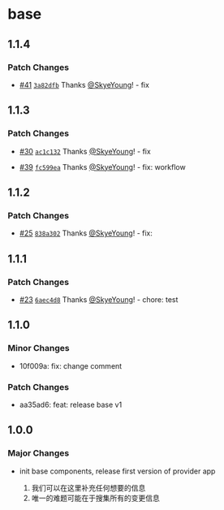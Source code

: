 # base

## 1.1.4

### Patch Changes

- [#41](https://github.com/yfordev/portal/pull/41) [`3a82dfb`](https://github.com/yfordev/portal/commit/3a82dfb54b92141578a9b2cad928c4d0d67cd0bb) Thanks [@SkyeYoung](https://github.com/SkyeYoung)! - fix

## 1.1.3

### Patch Changes

- [#30](https://github.com/yfordev/portal/pull/30) [`ac1c132`](https://github.com/yfordev/portal/commit/ac1c132c6ab86029aff4c8c9b384d4743e1cc98e) Thanks [@SkyeYoung](https://github.com/SkyeYoung)! - fix

- [#39](https://github.com/yfordev/portal/pull/39) [`fc599ea`](https://github.com/yfordev/portal/commit/fc599ea9ee096c993d08c484fa84522f5658f317) Thanks [@SkyeYoung](https://github.com/SkyeYoung)! - fix: workflow

## 1.1.2

### Patch Changes

- [#25](https://github.com/yfordev/portal/pull/25) [`838a302`](https://github.com/yfordev/portal/commit/838a302695e525deedb914f46488713d5d6fb7f5) Thanks [@SkyeYoung](https://github.com/SkyeYoung)! - fix:

## 1.1.1

### Patch Changes

- [#23](https://github.com/yfordev/portal/pull/23) [`6aec4d8`](https://github.com/yfordev/portal/commit/6aec4d8bf54033c246a5dcf5f8b3c4f7d97e9d9a) Thanks [@SkyeYoung](https://github.com/SkyeYoung)! - chore: test

## 1.1.0

### Minor Changes

- 10f009a: fix: change comment

### Patch Changes

- aa35ad6: feat: release base v1

## 1.0.0

### Major Changes

- init base components, release first version of provider app

  1. 我们可以在这里补充任何想要的信息
  2. 唯一的难题可能在于搜集所有的变更信息
